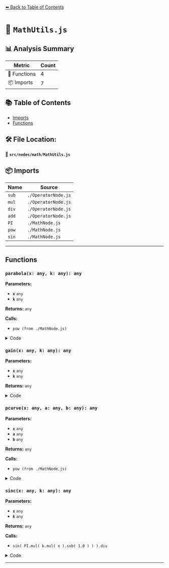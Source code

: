 [⬅️ Back to Table of Contents](../../../index.md)

# 📄 `MathUtils.js`

## 📊 Analysis Summary

| Metric | Count |
|--------|-------|
| 🔧 Functions | 4 |
| 📦 Imports | 7 |

## 📚 Table of Contents

- [Imports](#imports)
- [Functions](#functions)

## 🛠️ File Location:
📂 **`src/nodes/math/MathUtils.js`**

## 📦 Imports

| Name | Source |
|------|--------|
| `sub` | `./OperatorNode.js` |
| `mul` | `./OperatorNode.js` |
| `div` | `./OperatorNode.js` |
| `add` | `./OperatorNode.js` |
| `PI` | `./MathNode.js` |
| `pow` | `./MathNode.js` |
| `sin` | `./MathNode.js` |


---

## Functions

### `parabola(x: any, k: any): any`

**Parameters:**

- **`x`** `any`
- **`k`** `any`

**Returns:** `any`

**Calls:**

- `pow (from ./MathNode.js)`

<details><summary>Code</summary>

```typescript
( x, k ) => pow( mul( 4.0, x.mul( sub( 1.0, x ) ) ), k )
```
</details>

### `gain(x: any, k: any): any`

**Parameters:**

- **`x`** `any`
- **`k`** `any`

**Returns:** `any`

<details><summary>Code</summary>

```typescript
( x, k ) => x.lessThan( 0.5 ) ? parabola( x.mul( 2.0 ), k ).div( 2.0 ) : sub( 1.0, parabola( mul( sub( 1.0, x ), 2.0 ), k ).div( 2.0 ) )
```
</details>

### `pcurve(x: any, a: any, b: any): any`

**Parameters:**

- **`x`** `any`
- **`a`** `any`
- **`b`** `any`

**Returns:** `any`

**Calls:**

- `pow (from ./MathNode.js)`

<details><summary>Code</summary>

```typescript
( x, a, b ) => pow( div( pow( x, a ), add( pow( x, a ), pow( sub( 1.0, x ), b ) ) ), 1.0 / a )
```
</details>

### `sinc(x: any, k: any): any`

**Parameters:**

- **`x`** `any`
- **`k`** `any`

**Returns:** `any`

**Calls:**

- `sin( PI.mul( k.mul( x ).sub( 1.0 ) ) ).div`

<details><summary>Code</summary>

```typescript
( x, k ) => sin( PI.mul( k.mul( x ).sub( 1.0 ) ) ).div( PI.mul( k.mul( x ).sub( 1.0 ) ) )
```
</details>


---